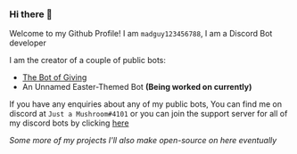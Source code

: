 ### Hi there 👋

Welcome to my Github Profile! I am `madguy123456788`, I am a Discord Bot developer

I am the creator of a couple of public bots:
- [The Bot of Giving](top.gg/bot/775789054448500806)
- An Unnamed Easter-Themed Bot **(Being worked on currently)**

If you have any enquiries about any of my public bots, You can find me on discord at `Just a Mushroom#4101` or you can join the support server for all of my discord bots by clicking [here](https://discord.gg/XUX3x8ZWrp)

*Some more of my projects I'll also make open-source on here eventually*

<!--
**madguy123456788/madguy123456788** is a ✨ _special_ ✨ repository because its `README.md` (this file) appears on your GitHub profile.

Here are some ideas to get you started:

- 🔭 I’m currently working on ...
- 🌱 I’m currently learning ...
- 👯 I’m looking to collaborate on ...
- 🤔 I’m looking for help with ...
- 💬 Ask me about ...
- 📫 How to reach me: ...
- 😄 Pronouns: ...
- ⚡ Fun fact: ...
-->
